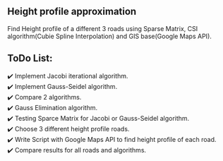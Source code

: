 ## Height profile approximation

Find Height profile of a different 3 roads using Sparse Matrix, CSI algorithm(Cubie Spline Interpolation) and GIS base(Google Maps API).

## ToDo List:

:heavy_check_mark: Implement Jacobi iterational algorithm. <br>
:heavy_check_mark: Implement Gauss-Seidel algorithm. <br>
:heavy_check_mark: Compare 2 algorithms. <br>
:heavy_check_mark: Gauss Elimination algorithm. <br>
:heavy_check_mark: Testing Sparce Matrix for Jacobi or Gauss-Seidel algorithm. <br>
:heavy_check_mark: Choose 3 different height profile roads. <br>
:heavy_check_mark: Write Script with Google Maps API to find height profile of each road. <br>
:heavy_check_mark: Compare results for all roads and algorithms. <br>
